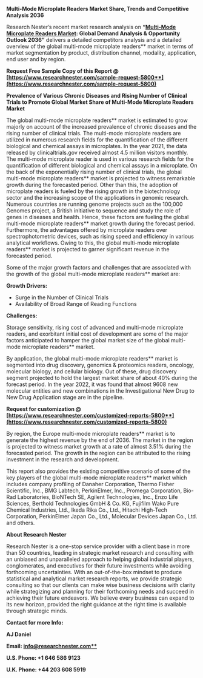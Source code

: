 ﻿**Multi-Mode Microplate Readers Market Share, Trends and Competitive Analysis 2036**

Research Nester’s recent market research analysis on **“[Multi-Mode Microplate Readers Market](https://www.researchnester.com/reports/multi-mode-microplate-readers-market/5800): Global Demand Analysis & Opportunity Outlook 2036”** delivers a detailed competitors analysis and a detailed overview of the global multi-mode microplate readers** market in terms of market segmentation by product, distribution channel, modality, application, end user and by region. 

**Request Free Sample Copy of this Report @ [https://www.researchnester.com/sample-request-5800**](https://www.researchnester.com/sample-request-5800)**

**Prevalence of Various Chronic Diseases and Rising Number of Clinical Trials to Promote Global Market Share of Multi-Mode Microplate Readers Market**

The global multi-mode microplate readers** market is estimated to grow majorly on account of the increased prevalence of chronic diseases and the rising number of clinical trials. The multi-mode microplate readers are utilized in numerous research fields for the quantification of the different biological and chemical assays in microplates. In the year 2021, the data released by clinicaltrials.gov received almost 4.5 million visitors monthly. The multi-mode microplate reader is used in various research fields for the quantification of different biological and chemical assays in a microplate. On the back of the exponentially rising number of clinical trials, the global multi-mode microplate readers** market is projected to witness remarkable growth during the forecasted period. Other than this, the adoption of microplate readers is fueled by the rising growth in the biotechnology sector and the increasing scope of the applications in genomic research. Numerous countries are running genome projects such as the 100,000 Genomes project, a British initiative to sequence and study the role of genes in diseases and health. Hence, these factors are fueling the global multi-mode microplate readers** market growth during the forecast period. Furthermore, the advantages offered by microplate readers over spectrophotometric devices, such as rising speed and efficiency in various analytical workflows. Owing to this, the global multi-mode microplate readers** market is projected to garner significant revenue in the forecasted period.  

Some of the major growth factors and challenges that are associated with the growth of the global multi-mode microplate readers** market are:

**Growth Drivers:**

- Surge in the Number of Clinical Trials 
- Availability of Broad Range of Reading Functions 

**Challenges:**

Storage sensitivity, rising cost of advanced and multi-mode microplate readers, and exorbitant initial cost of development are some of the major factors anticipated to hamper the global market size of the global multi-mode microplate readers** market. 

By application, the global multi-mode microplate readers** market is segmented into drug discovery, genomics & proteomics readers, oncology, molecular biology, and cellular biology. Out of these, drug discovery segment projected to hold the largest market share of about 40% during the forecast period. In the year 2022, it was found that almost 9608 new molecular entities and new combinations in the Investigational New Drug to New Drug Application stage are in the pipeline. 

**Request for customization @ [https://www.researchnester.com/customized-reports-5800**](https://www.researchnester.com/customized-reports-5800)**

By region, the Europe multi-mode microplate readers** market is to generate the highest revenue by the end of 2036. The market in the region is projected to witness market growth at a rate of almost 3.51% during the forecasted period. The growth in the region can be attributed to the rising investment in the research and development. 

This report also provides the existing competitive scenario of some of the key players of the global multi-mode microplate readers** market which includes company profiling of Danaher Corporation, Thermo Fisher Scientific, Inc., BMG Labtech, PerkinElmer, Inc., Promega Corporation, Bio-Rad Laboratories, BioNTech SE, Agilent Technologies, Inc., Enzo Life Sciences, Berthold Technologies GmbH & Co. KG, Fujifilm Wako Pure Chemical Industries, Ltd., Ikeda Rika Co., Ltd., Hitachi High-Tech Corporation, PerkinElmer Japan Co., Ltd., Molecular Devices Japan Co., Ltd. and others.      

**About Research Nester**

Research Nester is a one-stop service provider with a client base in more than 50 countries, leading in strategic market research and consulting with an unbiased and unparalleled approach to helping global industrial players, conglomerates, and executives for their future investments while avoiding forthcoming uncertainties. With an out-of-the-box mindset to produce statistical and analytical market research reports, we provide strategic consulting so that our clients can make wise business decisions with clarity while strategizing and planning for their forthcoming needs and succeed in achieving their future endeavors. We believe every business can expand to its new horizon, provided the right guidance at the right time is available through strategic minds.

**Contact for more Info:**

**AJ Daniel**

**Email: [info@researchnester.com**](mailto:info@researchnester.com)**

**U.S. Phone: +1 646 586 9123** 

**U.K. Phone: +44 203 608 5919**
